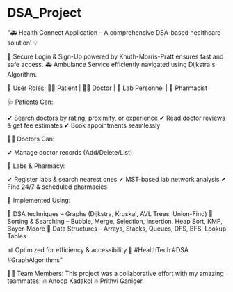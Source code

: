 # DSA_Project
"🚑 Health Connect Application – A comprehensive DSA-based healthcare solution! 💡

🔐 Secure Login & Sign-Up powered by Knuth-Morris-Pratt ensures fast and safe access.
🚑 Ambulance Service efficiently navigated using Dijkstra's Algorithm.

🏥 User Roles:
👨‍⚕ Patient | 👩‍⚕ Doctor | 🏥 Lab Personnel | 💊 Pharmacist

🩺 Patients Can:

✔ Search doctors by rating, proximity, or experience
✔ Read doctor reviews & get fee estimates
✔ Book appointments seamlessly

👨‍⚕ Doctors Can:

✔ Manage doctor records (Add/Delete/List)

🧪 Labs & Pharmacy:

✔ Register labs & search nearest ones
✔ MST-based lab network analysis
✔ Find 24/7 & scheduled pharmacies

📌 Implemented Using:

📍 DSA techniques – Graphs (Dijkstra, Kruskal, AVL Trees, Union-Find)
📍 Sorting & Searching – Bubble, Merge, Selection, Insertion, Heap Sort, KMP, Boyer-Moore
📍 Data Structures – Arrays, Stacks, Queues, DFS, BFS, Lookup Tables

📊 Optimized for efficiency & accessibility 🚀 #HealthTech #DSA #GraphAlgorithms"

👨‍💻 Team Members:
This project was a collaborative effort with my amazing teammates:
🔥 Anoop Kadakol
🔥 Prithvi Ganiger
